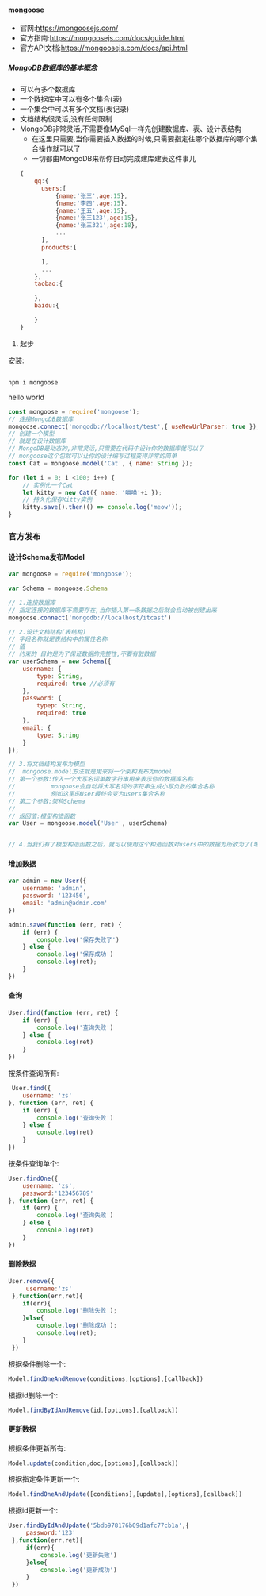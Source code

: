 #### mongoose

- 官网:https://mongoosejs.com/
- 官方指南:https://mongoosejs.com/docs/guide.html
- 官方API文档:https://mongoosejs.com/docs/api.html
##### MongoDB数据库的基本概念
- 可以有多个数据库
- 一个数据库中可以有多个集合(表)
- 一个集合中可以有多个文档(表记录)
- 文档结构很灵活,没有任何限制
- MongoDB非常灵活,不需要像MySql一样先创建数据库、表、设计表结构
    - 在这里只需要,当你需要插入数据的时候,只需要指定往哪个数据库的哪个集合操作就可以了
    - 一切都由MongoDB来帮你自动完成建库建表这件事儿
  ```javascript
  {
      qq:{
        users:[
            {name:'张三',age:15},
            {name:'李四',age:15},
            {name:'王五',age:15},
            {name:'张三123',age:15},
            {name:'张三321',age:18},
            ...
        ],
        products:[

        ],
        ...
      },
      taobao:{

      },
      baidu:{

      }
  }
  ```

1. 起步

安装:
```shell

npm i mongoose
```
hello world
```javascript
const mongoose = require('mongoose');
// 连接MongoDB数据库
mongoose.connect('mongodb://localhost/test',{ useNewUrlParser: true });
// 创建一个模型
// 就是在设计数据库
// MongoDB是动态的,非常灵活,只需要在代码中设计你的数据库就可以了
// mongoose这个包就可以让你的设计编写过程变得非常的简单
const Cat = mongoose.model('Cat', { name: String });

for (let i = 0; i <100; i++) {
    // 实例化一个Cat
    let kitty = new Cat({ name: '喵喵'+i });
    // 持久化保存Kitty实例
    kitty.save().then(() => console.log('meow'));
}
```
### 官方发布

#### 设计Schema发布Model
```javascript
var mongoose = require('mongoose');

var Schema = mongoose.Schema

// 1.连接数据库
// 指定连接的数据库不需要存在,当你插入第一条数据之后就会自动被创建出来
mongoose.connect('mongodb://localhost/itcast')

// 2.设计文档结构(表结构)
// 字段名称就是表结构中的属性名称
// 值
// 约束的 目的是为了保证数据的完整性,不要有脏数据
var userSchema = new Schema({
    username: {
        type: String,
        required: true //必须有
    },
    password: {
        typep: String,
        required: true
    },
    email: {
        type: String
    }
});

// 3.将文档结构发布为模型
//  mongoose.model方法就是用来将一个架构发布为model
// 第一个参数:传入一个大写名词单数字符串用来表示你的数据库名称
//          mongoose会自动将大写名词的字符串生成小写负数的集合名称
//          例如这里的User最终会变为users集合名称
// 第二个参数:架构Schema
// 
// 返回值:模型构造函数
var User = mongoose.model('User', userSchema)


// 4.当我们有了模型构造函数之后，就可以使用这个构造函数对users中的数据为所欲为了(增删改查)
```

#### 增加数据
```javascript
var admin = new User({
    username: 'admin',
    password: '123456',
    email: 'admin@admin.com'
})

admin.save(function (err, ret) {
    if (err) {
        console.log('保存失败了')
    } else {
        console.log('保存成功')
        console.log(ret);
    }
})
```

#### 查询
```javascript
User.find(function (err, ret) {
    if (err) {
        console.log('查询失败')
    } else {
        console.log(ret)
    }
})
```
按条件查询所有:
```javascript
 User.find({
    username: 'zs'
}, function (err, ret) {
    if (err) {
        console.log('查询失败')
    } else {
        console.log(ret)
    }
})
```

按条件查询单个:
```javascript
User.findOne({
    username: 'zs',
    password:'123456789'
}, function (err, ret) {
    if (err) {
        console.log('查询失败')
    } else {
        console.log(ret)
    }
}) 
```

#### 删除数据
```javascript
User.remove({
     username:'zs'
 },function(err,ret){
    if(err){
        console.log('删除失败');
    }else{
        console.log('删除成功');
        console.log(ret);
    }
 })
```
根据条件删除一个:
```javascript
Model.findOneAndRemove(conditions,[options],[callback])
```
根据id删除一个:
```javascript
Model.findByIdAndRemove(id,[options],[callback])
```

#### 更新数据
根据条件更新所有:
```javascript
Model.update(condition,doc,[options],[callback])
```
根据指定条件更新一个:
```javascript
Model.findOneAndUpdate([conditions],[update],[options],[callback])
```
根据id更新一个:
```javascript
User.findByIdAndUpdate('5bdb978176b09d1afc77cb1a',{
     password:'123'
 },function(err,ret){
     if(err){
         console.log('更新失败')
     }else{
         console.log('更新成功')
     }
 }) 
```

